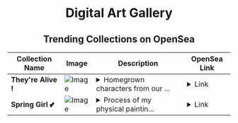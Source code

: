 <div align="center">

# Digital Art Gallery

## Trending Collections on OpenSea

| Collection Name                       | Image                                                                                     | Description                       | OpenSea Link                                                                                          |
|---------------------------------------|-------------------------------------------------------------------------------------------|-----------------------------------|--------------------------------------------------------------------------------------------------------|
| **They're Alive !** | ![Image](https://i.seadn.io/s/raw/files/9598f056ee3adaa043ba94afd4b38594.jpg?w=500&auto=format?w=200&auto=format) | <details><summary>Homegrown characters from our ...</summary>Homegrown characters from our garden by @DiscoDancin & @VirágosHölgy  </details> | <details><summary>Link</summary>[They're Alive !](https://opensea.io/collection/they-re-alive)</details> |
| **Spring Girl 💕** | ![Image](https://i.seadn.io/s/raw/files/79f1bed069bddc8e57c418c8a0deb576.jpg?w=500&auto=format?w=200&auto=format) | <details><summary>Process of my physical paintin...</summary>Process of my physical painting ✨</details> | <details><summary>Link</summary>[Spring Girl 💕](https://opensea.io/collection/spring-girl-9)</details> |

</div>
